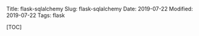 Title: flask-sqlalchemy
Slug: flask-sqlalchemy
Date: 2019-07-22
Modified: 2019-07-22
Tags: flask

[TOC]

